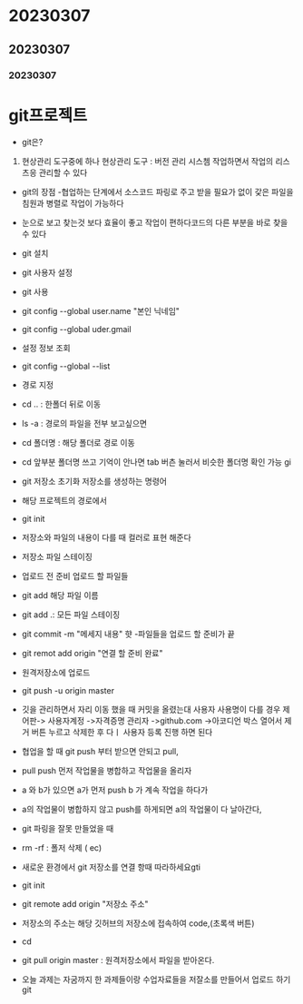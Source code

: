 # 20230307
<!--md 문서 작성  -->
<!-- #제목을 작성 -->
## 20230307

### 20230307


# git프로젝트

- git은?
1. 현상관리 도구중에 하나
현상관리 도구  : 버전 관리 시스쳄
작업하면서 작업의 리스츠응 관리할 수 있다

- git의 장점
-협업하는 단계에서 소스코드 파링로 주고
받을 필요가 없이 갗은 파일을 침원과 병렬로 작업이 가능하다

- 눈으로 보고 찾는것 보다 효율이 좋고 작업이 편하다코드의 다른 부분을 바로 찾을 수 있다

- git 설치

- git 사용자 설정

- git 사용
- git config --global user.name "본인 닉네임"
- git config --global uder.gmail

- 설정 정보 조회
- git config --global --list

- 경로 지정
- cd .. : 한폴더 뒤로 이동 
- ls -a : 경로의 파일을 전부 보고싶으면
- cd 폴더명 : 해당 폴더로 경로 이동
- cd 앞부분 폴더명 쓰고 기억이 안나면 tab 버츤 눌러서 비슷한 폴더명 확인 가능
gi
- git 저장소 초기화 저장소를 생성하는 명령어
- 해당 프로젝트의 경로에서
- git init

- 저장소와 파일의 내용이 다를 때 컬러로 표현 해준다

- 저장소 파일 스테이징
- 업로드 전 준비 업로드 할 파일들

- git add 해당 파일 이름
- git add .: 모든 파일 스테이징
- git commit -m "메세지 내용"
햣
-파일들을 업로드 할 준비가 끝
- git remot add origin "연결 할 준비 완료"

- 원격저장소에 업로드
- git push -u origin master
- 깃을 관리하면서 자리 이동 했을 때 커밋을 올렸는대 사용자 사용명이 다를 경우 제어판-> 사용자계정 ->자격증명 관리자 ->github.com ->아코디언 박스 열어서 제거 버튼 누르고 삭제한 후 다ㅣ 사용자 등록 진행 하면 된다

- 협업을 할 때 git push 부터 받으면 안되고 pull, 
- pull push 먼저 작업물을 병합하고 작업물을 올리자

- a 와 b가 있으면 a가 먼저 push b 가 계속 작업을 하다가 
- a의 작업물이 병합하지 않고 push를 하게되면 a의 작업물이 다 날아간다,

- git 파링을 잘못 만들었을 때 
- rm -rf : 폴저 삭제 ( ec)

- 새로운 환경에서 git 저장소를 연결 항때 따라하세요gti 
- git init
- git remote add origin "저장소 주소"
- 저장소의 주소는 해당 깃허브의 저장소에 접속하여 code,(초록색 버튼)
- cd 
- git pull origin master : 원격저장소에서 파일을 받아온다.

- 오늘 과제는 자굼까지 한 과제들이랑 수업자료들을 저잘소를 만들어서 업로드 하기git 